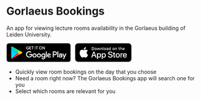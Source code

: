 # Gorlaeus Bookings

An app for viewing lecture rooms availability in the Gorlaeus building of Leiden University.

[<img src="resources/google-play-badge.png" height="50" alt="Get it on Google Play" height="90"/>](https://play.google.com/store/apps/details?id=nl.floragr.gorlaeus_bookings)
&nbsp;
[<img src="resources/appstore-badge.png" height="50" alt="Download on the App Store" height="90"/>](https://apps.apple.com/app/gorlaeus-bookings/id6443661753)

- Quickly view room bookings on the day that you choose
- Need a room right now? The Gorlaeus Bookings app will search one for you
- Select which rooms are relevant for you
